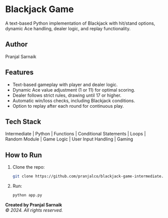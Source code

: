 # Blackjack Game
A text-based Python implementation of Blackjack with hit/stand options, dynamic Ace handling, dealer logic, and replay functionality.

## Author
Pranjal Sarnaik

## Features
- Text-based gameplay with player and dealer logic.  
- Dynamic Ace value adjustment (1 or 11) for optimal scoring.  
- Dealer follows strict rules, drawing until 17 or higher.  
- Automatic win/loss checks, including Blackjack conditions.  
- Option to replay after each round for continuous play.

## Tech Stack
Intermediate | Python | Functions | Conditional Statements | Loops | Random Module | Game Logic | User Input Handling | Gaming

## How to Run
1. Clone the repo:  
   ```bash  
   git clone https://github.com/pranjalco/blackjack-game-intermediate.git

2. Run:
    ```bash  
   python app.py

**Created by Pranjal Sarnaik**  
*© 2024. All rights reserved.*